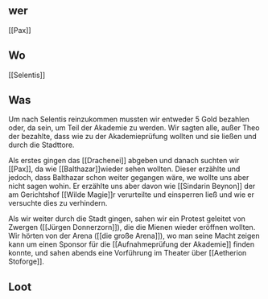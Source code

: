 ## wer
[[Pax]]

## Wo
[[Selentis]]

## Was
Um nach Selentis reinzukommen mussten wir entweder 5 Gold bezahlen oder, da sein, um Teil der Akademie zu werden. Wir sagten alle, außer Theo der bezahlte, dass wie zu der Akademieprüfung wollten und sie ließen und durch die Stadttore. 

Als erstes gingen das [[Drachenei]] abgeben  und danach suchten wir [[Pax]], da wie [[Balthazar]]wieder sehen wollten. Dieser erzählte und jedoch, dass Balthazar schon weiter gegangen wäre, we wollte uns aber nicht sagen wohin. Er erzählte uns aber davon wie [[Sindarin Beynon]] der am Gerichtshof [[Wilde Magie]]r verurteilte und einsperren ließ und wie er versuchte dies zu verhindern.

Als wir weiter durch die Stadt gingen, sahen wir ein Protest geleitet von Zwergen ([[Jürgen Donnerzorn]]), die die Mienen wieder eröffnen wollten. Wir hörten von der Arena ([[die große Arena]]), wo man seine Macht zeigen kann um einen Sponsor für die [[Aufnahmeprüfung der Akademie]] finden konnte, und sahen abends eine Vorführung im Theater über [[Aetherion Stoforge]]. 

## Loot
